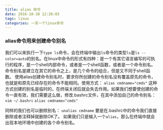 ```yaml
---
title: alias 命令
date: 2016-10-30 12:26:03
tags: linux
categories: 一天一个linux命令
---
```

### alias命令用来创建命令别名
我们可以来执行一下`type ls`命令，会在终端中输出`ls`命令的类型`ls`是`ls --color=auto`的别名。在linux中命令的形式有四种：是一个有其它语言编写的可执行的程序，是一个shell内部命令，或者是一个shell函数，或者是一个命令别名。命令别名是建立在其它的命令之上，是几个命令的组合，但是又不同于shell函数。
使用alias创建命令别名时，要求你所创建的命令别名没有覆盖原先的命令，也就是和原先已经存在的命令不能相同。使用方式：
`alias cmdname="cmds"`
这种方式创建的别名是临时的，在终端关闭后就会失去作用。如果我们想要使创建的命令一直有效，我们需要这么做，修改.bashrc文件，在其中添加自己的命令别名：
`vim ~/.bashrc`
`alias cmdname="cmds"`

同样的我们也可以删除别名：
`unalias cmdname`
要是在.bashrc中的命令我们直接删除或者注释掉就删除OK了。
如果我们只是输入一个`alias`，那么在终端中就会出现本地环境中创建的各个命令别名。 